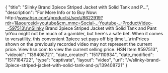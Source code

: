 {
    "title": "Slinky Brand 3piece Striped Jacket with Solid Tank and P...",
    "description": "For More Info or to Buy Now: http:\/\/www.hsn.com\/products\/seo\/8622919?rdr=1&sourceid=youtube&cm_mmc=Social-_-Youtube-_-ProductVideo-_-597513\r\nSlinky Brand 3piece Striped Jacket with Solid Tank and Pant \nYou might not be much of a gambler, but here's a safe bet. When it comes to versatility, this convenient 3piece set pays off big time!...\r\nPrices shown on the previously recorded video may not represent the current price.  View hsn.com to view the current selling price. HSN Item #597513",
    "videoid": "139408721",
    "date_created": "1517110934",
    "date_modified": "1517184722",
    "type": "captivate",
    "layout": "video",
    "url": "\/v\/slinky-brand-3piece-striped-jacket-with-solid-tank-and-p\/139408721"
}